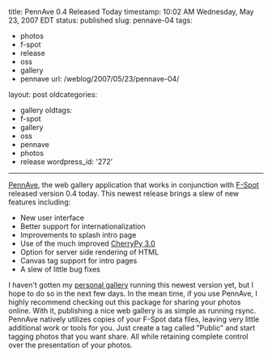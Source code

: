 title: PennAve 0.4 Released Today
timestamp: 10:02 AM Wednesday, May 23, 2007 EDT
status: published
slug: pennave-04
tags:
- photos
- f-spot
- release
- oss
- gallery
- pennave
url: /weblog/2007/05/23/pennave-04/

layout: post
oldcategories:
- gallery
oldtags:
- f-spot
- gallery
- oss
- pennave
- photos
- release
wordpress_id: '272'

---

[PennAve](http://pennave.sf.net/), the web gallery application that works in conjunction with [F-Spot](http://www.f-spot.org/) released version 0.4 today.  This newest release brings a slew of new   features including:

  * New user interface
  * Better support for internationalization
  * Improvements to splash intro page
  * Use of the much improved [CherryPy 3.0](http://www.cherrypy.org/)
  * Option for server side rendering of HTML
  * Canvas tag support for intro pages
  * A slew of little bug fixes

I haven't gotten my [personal gallery](http://patrick.wagstrom.net/gallery/) running this newest version yet, but I hope to do so in the next few days.  In the mean time, if you use PennAve, I highly recommend checking out this package for sharing your photos online.  With it, publishing a nice web gallery is as simple as running rsync.  PennAve natively utilizes copies of your F-Spot data files, leaving very little additional work or tools for you. Just create a tag called "Public" and start tagging photos that you want share. All while retaining complete control over the presentation of your photos.
